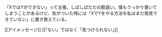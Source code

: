 
「XではYができない」って主張、しばしばただの勘違い。僕もうっかり書いてしまうことがあるけど、気がついた時には「XでYをやる方法を私はまだ発見できていない」に書き換えている。

[[アイメッセージ]]
[[「ない」ではなく「見つけられない」]]

